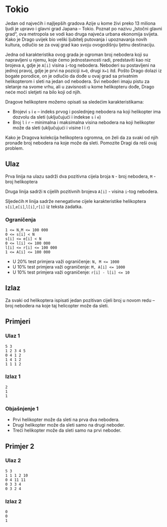 # Tokio
Jedan od najvećih i najljepših gradova Azije u kome živi preko 13 miliona ljudi je upravo i glavni grad Japana – Tokio. Poznat po nazivu „Istočni glavni grad“, ova metropola se vodi kao druga najveća urbana ekonomija svijeta. Kako je Drago uvijek bio veliki ljubitelj putovanja i upoznavanja novih kultura, odlučio se za ovaj grad kao svoju ovogodišnju ljetnu destinaciju.

Jedna od karakteristika ovog grada je ogroman broj nebodera koji su napravljeni u njemu, koje ćemo jednostavnosti radi, predstaviti kao niz brojeva `A`, gdje je `A[i]` visina `i`-tog nebodera. Neboderi su postavljeni na jednoj pravoj, gdje je prvi na poziciji `X=0`, drugi `X=1` itd. Pošto Drago dolazi iz bogate porodice, on je odlučio da dođe u ovaj grad sa privatnim helikopterom i sleti na jedan od nebodera. Svi neboderi imaju pistu za sletanje na svome vrhu, ali u zavisnosti u kome helikopteru dođe, Drago neće moći sletjeti na bilo koji od njih.

Dragove helikoptere možemo opisati sa sledećim karakteristikama:
- Brojevi `s` i `e` – indeks prvog i poslednjeg nebodera na koji helikopter ima dozvolu da sleti (uključujući i indekse `s` i `e`)
- Broj `l` i `r` – minimalna i maksimalna visina nebodera na koji helikopter može da sleti (uključujući i visine l i r)

Kako je Dragova kolekcija helikoptera ogromna, on želi da za svaki od njih pronađe broj nebodera na koje može da sleti. Pomozite Dragi da reši ovaj problem.

## Ulaz
Prva linija na ulazu sadrži dva pozitivna cijela broja `N` - broj nebodera, `M` - broj helikoptera

Druga linija sadrži `N` cijelih pozitivnih brojeva `A[i]` - visina `i`-tog nebodera.

Sljedećih `M` linija sadrže nenegativne cijele karakteristike helikoptera `s[i]`,`e[i]`,`l[i]`,`r[i]` iz teksta zadatka.

### Ograničenja
```
1 <= N,M <= 100 000
0 <= s[i] < N
s[i] <= e[i] < N
0 <= l[i] <= 100 000
l[i] <= r[i] <= 100 000
1 <= A[i] <= 100 000
```
- U 20% test primjera važi ograničenje: `N, M <= 1000`
- U 10% test primjera važi ograničenje: `M, A[i] <= 1000`
- U 10% test primjera važi ograničenje: `r[i] - l[i] <= 10`

## Izlaz
Za svaki od helikoptera ispisati jedan pozitivan cijeli broj u novom redu – broj nebodera na koje taj helicopter može da sleti.

## Primjeri
### Ulaz 1
```
5 3
1 2 3 4 5
0 4 1 2
1 4 1 2
1 1 1 2
```
### Izlaz 1
```
2
1
1
```
### Objašnjenje 1
- Prvi helikopter može da sleti na prva dva nebodera.
- Drugi helikopter može da sleti samo na drugi neboder.
- Treći helikopter može da sleti samo na prvi neboder.

## Primjer 2
### Ulaz 2
```
5 3
1 1 1 2 10
0 4 11 11
0 3 3 4
0 3 2 4 
```
### Izlaz 2
```
0
0
1
```
